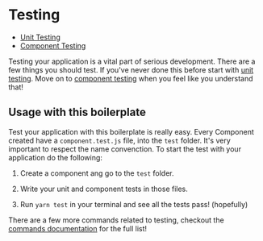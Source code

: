 # Testing

- [Unit Testing](unit-testing.md)
- [Component Testing](component-testing.md)

Testing your application is a vital part of serious development. There are a few
things you should test. If you've never done this before start with [unit testing](unit-testing.md).
Move on to [component testing](component-testing.md) when you feel like you
understand that!

## Usage with this boilerplate

Test your application with this boilerplate is really easy. Every Component created have
a `component.test.js` file, into the `test` folder. It's very important to respect the
name convenction.
To start the test with your application do the following:

1.  Create a component ang go to the `test` folder.

2.  Write your unit and component tests in those files.

3.  Run `yarn test` in your terminal and see all the tests pass! (hopefully)

There are a few more commands related to testing, checkout the [commands documentation](../general/commands.md#testing)
for the full list!